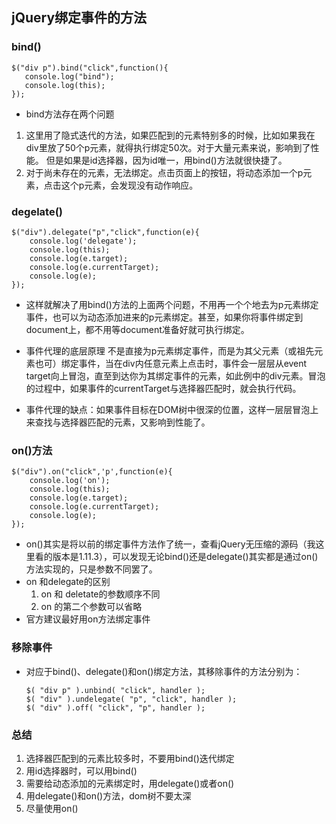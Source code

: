 ## jQuery绑定事件的方法

### bind()
```
$("div p").bind("click",function(){
   console.log("bind");
   console.log(this);
});
```
- bind方法存在两个问题

1. 这里用了隐式迭代的方法，如果匹配到的元素特别多的时候，比如如果我在div里放了50个p元素，就得执行绑定50次。对于大量元素来说，影响到了性能。
但是如果是id选择器，因为id唯一，用bind()方法就很快捷了。
2. 对于尚未存在的元素，无法绑定。点击页面上的按钮，将动态添加一个p元素，点击这个p元素，会发现没有动作响应。
### degelate()

```
$("div").delegate("p","click",function(e){
    console.log('delegate');      
    console.log(this);   
    console.log(e.target);
    console.log(e.currentTarget);
    console.log(e);
});
```
- 这样就解决了用bind()方法的上面两个问题，不用再一个个地去为p元素绑定事件，也可以为动态添加进来的p元素绑定。甚至，如果你将事件绑定到document上，都不用等document准备好就可执行绑定。
- 事件代理的底层原理
不是直接为p元素绑定事件，而是为其父元素（或祖先元素也可）绑定事件，当在div内任意元素上点击时，事件会一层层从event target向上冒泡，直至到达你为其绑定事件的元素，如此例中的div元素。冒泡的过程中，如果事件的currentTarget与选择器匹配时，就会执行代码。

- 事件代理的缺点：如果事件目标在DOM树中很深的位置，这样一层层冒泡上来查找与选择器匹配的元素，又影响到性能了。

### on()方法

```
$("div").on("click",'p',function(e){
    console.log('on');       
    console.log(this);      
    console.log(e.target);
    console.log(e.currentTarget);
    console.log(e);
});
```
- on()其实是将以前的绑定事件方法作了统一，查看jQuery无压缩的源码（我这里看的版本是1.11.3），可以发现无论bind()还是delegate()其实都是通过on()方法实现的，只是参数不同罢了。
- on 和delegate的区别
	1. on 和 deletate的参数顺序不同
	2. on 的第二个参数可以省略
- 官方建议最好用on方法绑定事件

### 移除事件
- 对应于bind()、delegate()和on()绑定方法，其移除事件的方法分别为：

	```
	$( "div p" ).unbind( "click", handler );
	$( "div" ).undelegate( "p", "click", handler );
	$( "div" ).off( "click", "p", handler );
	```
### 总结
1. 选择器匹配到的元素比较多时，不要用bind()迭代绑定
2. 用id选择器时，可以用bind()
3. 需要给动态添加的元素绑定时，用delegate()或者on()
4. 用delegate()和on()方法，dom树不要太深
5. 尽量使用on()

